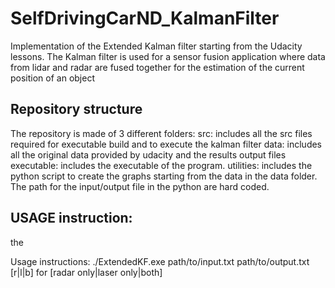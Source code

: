 # SelfDrivingCarND_KalmanFilter

Implementation of the Extended Kalman filter starting from the Udacity lessons. The Kalman filter is used for a sensor fusion application where data from lidar and radar are fused together for the estimation of the current position of an object

## Repository structure

The repository is made of 3 different folders:
src: includes all the src files required for executable build and to execute the kalman filter
data: includes all the original data provided by udacity and the results output files
executable: includes the executable of the program.
utilities: includes the python script to create the graphs starting from the data in the data folder. The path for the input/output file in the python are hard coded.


## USAGE instruction:
the 



Usage instructions:
./ExtendedKF.exe
path/to/input.txt
path/to/output.txt
[r|l|b] for [radar only|laser only|both]
